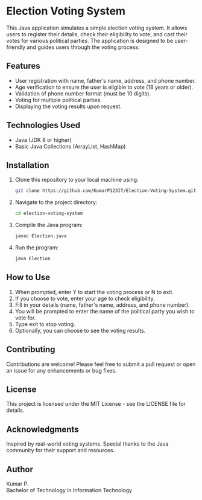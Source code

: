 # Election Voting System

This Java application simulates a simple election voting system. It allows users to register their details, check their eligibility to vote, and cast their votes for various political parties. The application is designed to be user-friendly and guides users through the voting process.

## Features

- User registration with name, father's name, address, and phone number.
- Age verification to ensure the user is eligible to vote (18 years or older).
- Validation of phone number format (must be 10 digits).
- Voting for multiple political parties.
- Displaying the voting results upon request.

## Technologies Used

- Java (JDK 8 or higher)
- Basic Java Collections (ArrayList, HashMap)

## Installation

1. Clone this repository to your local machine using:
   ```bash
   git clone https://github.com/KumarP123IT/Election-Voting-System.git

2. Navigate to the project directory:
   ```bash
   cd election-voting-system

4. Compile the Java program:
   ```bash
   javac Election.java
5. Run the program:
   ```bash
   java Election

## How to Use
1.  When prompted, enter Y to start the voting process or N to exit.
2. If you choose to vote, enter your age to check eligibility.
3. Fill in your details (name, father's name, address, and phone number).
4. You will be prompted to enter the name of the political party you wish to vote for.
5. Type exit to stop voting.
6. Optionally, you can choose to see the voting results.

## Contributing
Contributions are welcome! Please feel free to submit a pull request or open an issue for any enhancements or bug fixes.

## License
This project is licensed under the MIT License - see the LICENSE file for details.

## Acknowledgments
Inspired by real-world voting systems.
Special thanks to the Java community for their support and resources.

## Author
Kumar P.  
Bachelor of Technology in Information Technology
